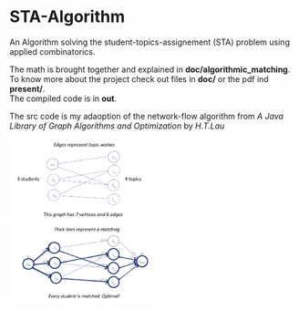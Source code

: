 # STA-Algorithm
An Algorithm solving the student-topics-assignement (STA) problem using applied combinatorics.

The math is brought together and explained in **doc/algorithmic_matching**.  
To know more about the project check out files in **doc/** or the pdf ind **present/**.  
The compiled code is in **out**.

The src code is my adaoption of the network-flow algorithm from _A Java Library of Graph Algorithms and Optimization_ by _H.T.Lau_

<img src="https://github.com/FrederikHeck/STA-Algorithm/blob/main/present/example_matching1.PNG" alt="An example graph" width="50%" />

<img src="https://github.com/FrederikHeck/STA-Algorithm/blob/main/present/example_matching2.PNG" alt="An example matching" width="50%"/>
